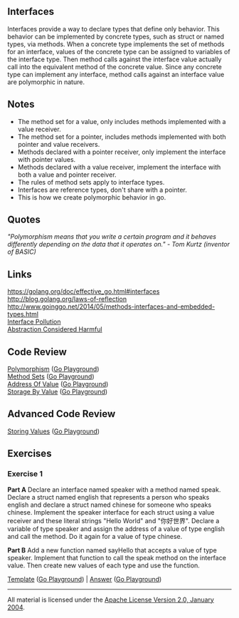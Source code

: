 ## Interfaces

Interfaces provide a way to declare types that define only behavior. This behavior can be implemented by concrete types, such as struct or named types, via methods. When a concrete type implements the set of methods for an interface, values of the concrete type can be assigned to variables of the interface type. Then method calls against the interface value actually call into the equivalent method of the concrete value. Since any concrete type can implement any interface, method calls against an interface value are polymorphic in nature.

## Notes

* The method set for a value, only includes methods implemented with a value receiver.
* The method set for a pointer, includes methods implemented with both pointer and value receivers.
* Methods declared with a pointer receiver, only implement the interface with pointer values.
* Methods declared with a value receiver, implement the interface with both a value and pointer receiver.
* The rules of method sets apply to interface types.
* Interfaces are reference types, don't share with a pointer.
* This is how we create polymorphic behavior in go.

## Quotes

_"Polymorphism means that you write a certain program and it behaves differently depending on the data that it operates on." - Tom Kurtz (inventor of BASIC)_

## Links

https://golang.org/doc/effective_go.html#interfaces  
http://blog.golang.org/laws-of-reflection  
http://www.goinggo.net/2014/05/methods-interfaces-and-embedded-types.html  
[Interface Pollution](https://medium.com/@rakyll/interface-pollution-in-go-7d58bccec275)  
[Abstraction Considered Harmful](http://bravenewgeek.com/abstraction-considered-harmful)

## Code Review

[Polymorphism](example1/example1.go) ([Go Playground](https://play.golang.org/p/J7OWzPzV40w))  
[Method Sets](example2/example2.go) ([Go Playground](https://play.golang.org/p/N50ocjUekf3))  
[Address Of Value](example3/example3.go) ([Go Playground](https://play.golang.org/p/w981JSUcVZ2))  
[Storage By Value](example4/example4.go) ([Go Playground](https://play.golang.org/p/6U232Ue_BY0))  

## Advanced Code Review

[Storing Values](advanced/example1/example1.go) ([Go Playground](https://play.golang.org/p/yDK5lUiPPHW))

## Exercises

### Exercise 1

**Part A** Declare an interface named speaker with a method named speak. Declare a struct named english that represents a person who speaks english and declare a struct named chinese for someone who speaks chinese. Implement the speaker interface for each struct using a value receiver and these literal strings "Hello World" and "你好世界". Declare a variable of type speaker and assign the address of a value of type english and call the method. Do it again for a value of type chinese.

**Part B** Add a new function named sayHello that accepts a value of type speaker. Implement that function to call the speak method on the interface value. Then create new values of each type and use the function.

[Template](exercises/template1/template1.go) ([Go Playground](https://play.golang.org/p/hfC2-yPI9y6)) |
[Answer](exercises/exercise1/exercise1.go) ([Go Playground](https://play.golang.org/p/mN8Fitr8Wts))
___
All material is licensed under the [Apache License Version 2.0, January 2004](http://www.apache.org/licenses/LICENSE-2.0).
